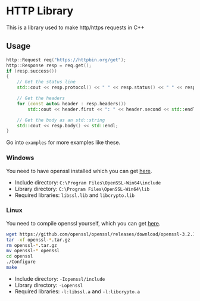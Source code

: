 # HTTP Library

This is a library used to make http/https requests in C++

## Usage

```cpp
http::Request req("https://httpbin.org/get");
http::Response resp = req.get();
if (resp.success())
{
    // Get the status line
    std::cout << resp.protocol() << " " << resp.status() << " " << resp.status_message() << std::endl;

    // Get the headers
    for (const auto& header : resp.headers())
        std::cout << header.first << ": " << header.second << std::endl;

    // Get the body as an std::string
    std::cout << resp.body() << std::endl;
}
```

Go into `examples` for more examples like these.

### Windows

You need to have openssl installed which you can get [here](https://wiki.openssl.org/index.php/Binaries).

- Include directory: `C:\Program Files\OpenSSL-Win64\include`
- Library directory: `C:\Program Files\OpenSSL-Win64\lib`
- Required libraries: `libssl.lib` and `libcrypto.lib`

### Linux

You need to compile openssl yourself, which you can get [here](https://github.com/openssl/openssl/releases).

```bash
wget https://github.com/openssl/openssl/releases/download/openssl-3.2.1/openssl-3.2.1.tar.gz
tar -xf openssl-*.tar.gz
rm openssl-*.tar.gz
mv openssl-* openssl
cd openssl
./Configure
make
```

- Include directory: `-Iopenssl/include`
- Library directory: `-Lopenssl`
- Required libraries: `-l:libssl.a` and `-l:libcrypto.a`
